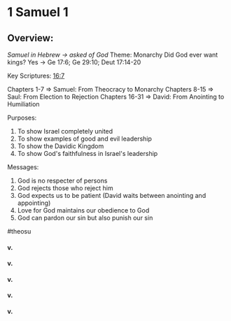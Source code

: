 # 1 Samuel 1

## Overview:
*Samuel in Hebrew → asked of God*
Theme: Monarchy
Did God ever want kings? Yes → Ge 17:6; Ge 29:10; Deut 17:14-20

Key Scriptures: [16:7](1Samuel16#v.7)

Chapters 1-7 ⇒ Samuel: From Theocracy to Monarchy
Chapters 8-15 ⇒ Saul: From Election to Rejection
Chapters 16-31 ⇒ David: From Anointing to Humiliation

Purposes:
1. To show Israel completely united
2. To show examples of good and evil leadership
3. To show the Davidic Kingdom
4. To show God's faithfulness in Israel's leadership

Messages:
1. God is no respecter of persons
2. God rejects those who reject him
3. God expects us to be patient (David waits between anointing and appointing)
4. Love for God maintains our obedience to God
5. God can pardon our sin but also punish our sin

#theosu 

#### v.
>

#### v.
>

#### v.
>

#### v.
>

#### v.
>

